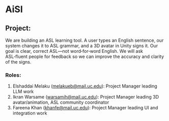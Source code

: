 # AiSl
## Project: 
We are building an ASL learning tool. A user types an English sentence, our system changes it to ASL grammar, and a 3D avatar in Unity signs it. Our goal is clear, correct ASL—not word‑for‑word English. We will ask ASL‑fluent people for feedback so we can improve the accuracy and clarity of the signs.
### Roles:
1. Elshaddai Melaku (melakueb@mail.uc.edu): Project Manager leading LLM work
2. Ikran Warsame (warsamih@mail.uc.edu): Project Manager leading 3D avatar/animation, ASL community coordinator
3. Fareena Khan (khanfe@mail.uc.edu): Project Manager leading UI and integration work
